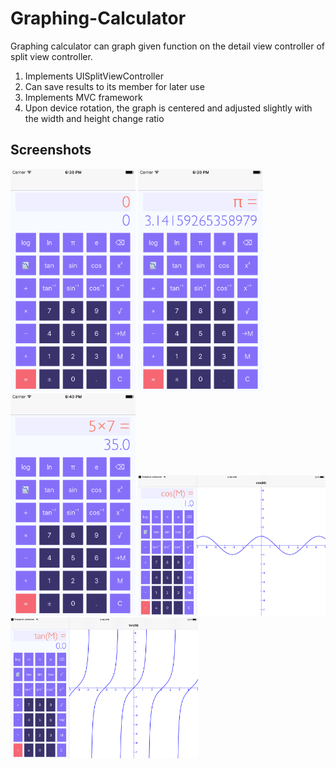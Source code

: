# Graphing-Calculator

Graphing calculator can graph given function on the detail view controller of split view controller.

1. Implements UISplitViewController
2. Can save results to its member for later use
3. Implements MVC framework
4. Upon device rotation, the graph is centered and adjusted slightly with the width and height change ratio

Screenshots
-----------

<img src="screenshots/1.png" width="200"> <img src="screenshots/2.png" width="200"> <img src="screenshots/3.png" width="200">
<img src="screenshots/4.png" width="300"> <img src="screenshots/5.png" width="300">
